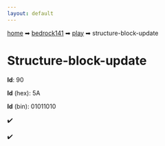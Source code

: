 ```yaml
---
layout: default
---
```


[home](/) ➡ [bedrock141](/protocol/bedrock141) ➡ [play](/protocol/bedrock141/play) ➡ structure-block-update

# Structure-block-update

**Id**: 90

**Id** (hex): 5A

**Id** (bin): 01011010

✔️

✔️

